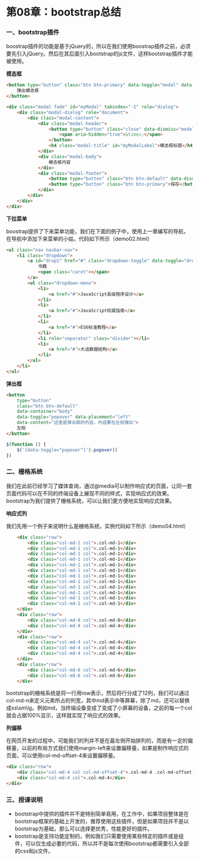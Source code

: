 # 第08章：bootstrap总结

### 一、bootstrap插件

boostrap插件的功能是基于jQuery的，所以在我们使用boostrap插件之前，必须要先引入jQuery。然后在其后面引入bootstrap的js文件，这样bootstrap插件才能被使用。

**模态框**

``` html
<button type="button" class="btn btn-primary" data-toggle="modal" data-target="#myModal">
    弹出模态框
</button>

<div class="modal fade" id="myModal" tabindex="-1" role="dialog">
    <div class="modal-dialog" role="document">
        <div class="modal-content">
            <div class="modal-header">
                <button type="button" class="close" data-dismiss="modal">
                    <span aria-hidden="true">&times;</span>
                </button>
                <h4 class="modal-title" id="myModalLabel">模态框标题</h4>
            </div>
            <div class="modal-body">
                模态框内容
            </div>
            <div class="modal-footer">
                <button type="button" class="btn btn-default" data-dismiss="modal">取消</button>
                <button type="button" class="btn btn-primary">保存</button>
            </div>
        </div>
    </div>
</div>
```


**下拉菜单**

boostrap提供了下来菜单功能，我们在下面的例子中，使用上一章编写的导航，在导航中添加下来菜单的小姑，代码如下所示（demo02.html）

``` html
<ul class="nav navbar-nav">
    <li class="dropdown">
        <a id="drop1" href="#" class="dropdown-toggle" data-toggle="dropdown" role="button">
            书籍
            <span class="caret"></span>
        </a>
        <ul class="dropdown-menu">
            <li>
                <a href="#">JavaScript高级程序设计</a>
            </li>
            <li>
                <a href="#">JavaScript权威指南</a>
            </li>
            <li>
                <a href="#">ES6标准教程</a>
            </li>
            <li role="separator" class="divider"></li>
            <li>
                <a href="#">大话数据结构</a>
            </li>
        </ul>
    </li>
</ul>
```

**弹出框**

``` html
<button 
    type="button" 
    class="btn btn-default" 
    data-container="body" 
    data-toggle="popover" data-placement="left" 
    data-content="这里是弹出框的内容，内容要在左侧弹出">
    左侧
</button>
```

``` js
$(function () {
    $('[data-toggle="popover"]').popover()
})
```

### 二、栅格系统

我们在此前已经学习了媒体查询，通过@media可以制作响应式的页面，让同一套页面代码可以在不同的终端设备上展现不同的样式，实现响应式的效果。bootstrap为我们提供了栅格系统，可以让我们更方便地实现响应式效果。

**响应式列**

我们先用一个例子来说明什么是栅格系统，实例代码如下所示（demo04.html）

``` html
	<div class="row">
		<div class="col-md-1 col">.col-md-1</div>
		<div class="col-md-1 col">.col-md-1</div>
		<div class="col-md-1 col">.col-md-1</div>
		<div class="col-md-1 col">.col-md-1</div>
		<div class="col-md-1 col">.col-md-1</div>
		<div class="col-md-1 col">.col-md-1</div>
		<div class="col-md-1 col">.col-md-1</div>
		<div class="col-md-1 col">.col-md-1</div>
		<div class="col-md-1 col">.col-md-1</div>
		<div class="col-md-1 col">.col-md-1</div>
		<div class="col-md-1 col">.col-md-1</div>
		<div class="col-md-1 col">.col-md-1</div>
	</div>
	<div class="row">
		<div class="col-md-8 col">.col-md-8</div>
		<div class="col-md-4 col">.col-md-4</div>
	</div>
	<div class="row">
		<div class="col-md-4 col">.col-md-4</div>
		<div class="col-md-4 col">.col-md-4</div>
		<div class="col-md-4 col">.col-md-4</div>
	</div>
	<div class="row">
		<div class="col-md-6 col">.col-md-6</div>
		<div class="col-md-6 col">.col-md-6</div>
	</div>
```

bootstrap的栅格系统是将一行用row表示，然后将行分成了12列，我们可以通过col-md-n来定义元素所占的列宽，其中md表示中等屏幕，除了md，还可以替换成xs\sm\lg。例如md，当终端设备变成了变成了小屏幕的设备，之前的每一个col就会占据100%显示，这样就实现了响应式的效果。

**列偏移**

在网页开发的过程中，可能我们的列并不是在最左侧开始排列的，而是有一定的偏移量，以前的布局方式我们使用margin-left来设置偏移量，如果是制作响应式的页面，可以使用col-md-offset-4来设置偏移量。

``` html
<div class="row">
    <div class="col-md-4 col col-md-offset-4">.col-md-4 .col-md-offset-4</div>
    <div class="col-md-4 col">.col-md-4</div>
</div>
```


### 三、授课说明

* bootstrap中提供的插件并不是特别简单易用，在工作中，如果项目整体是在bootstrap框架的基础上开发的，推荐使用这些插件，但是如果项目并不是以bootstrap为基础，那么可以选择更优秀，性能更好的插件。
* bootstrap是支持功能定制的，例如我们只需要使用某些特定的插件或是组件，可以仅生成必要的代码，所以并不是每次使用bootstrap都需要引入全部的css和js文件。
